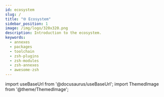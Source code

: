 ```yaml
---
id: ecosystem
slug: /
title: "🌐 Ecosystem"
sidebar_position: 1
image: /img/logo/320x320.png
description: Introduction to the ecosystem.
keywords:
  - annexes
  - packages
  - toolchain
  - zsh-plugins
  - zsh-modules
  - zsh-annexes
  - awesome-zsh
---
```


<!-- @format -->

import useBaseUrl from '@docusaurus/useBaseUrl';
import ThemedImage from '@theme/ThemedImage';

<span className="RightView">
  <ThemedImage
  className="ImageView"
  alt="Zsh Image"
  sources={{
      light: useBaseUrl('>
</span>

